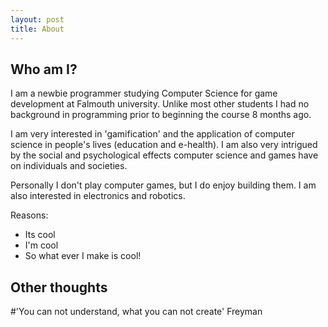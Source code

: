 ```yaml
---
layout: post
title: About
---
```


## Who am I?

I am a newbie programmer studying Computer Science for game development at Falmouth university. Unlike most other students I had no background in programming prior to beginning the course 8 months ago. 

I am very interested in 'gamification' and the application of computer science in people's lives (education and e-health). I am also very intrigued by the social and psychological effects computer science and games have on individuals and societies.

Personally I don't play computer games, but I do enjoy building them. I am also interested in electronics and robotics.

Reasons:
- Its cool
- I'm cool
- So what ever I make is cool!

## Other thoughts

#'You can not understand, what you can not create' Freyman



